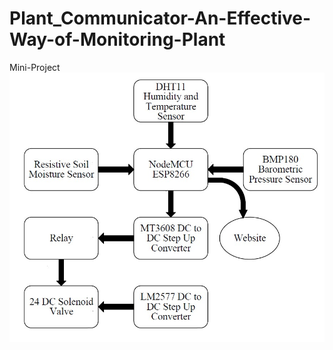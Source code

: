 # Plant_Communicator-An-Effective-Way-of-Monitoring-Plant
Mini-Project
![Alt text](https://github.com/Sreyas-0502/Plant_Communicator-An-Effective-Way-of-Monitoring-Plant/blob/master/Block%20Diagram.jpg)
